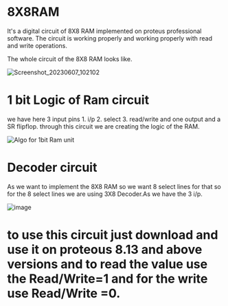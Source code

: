 # 8X8RAM
It's a digital circuit of 8X8 RAM implemented on proteus professional software. The circuit is working properly and working properly with read and write operations.

The whole circuit of the 8X8 RAM looks like.

![Screenshot_20230607_102102](https://github.com/9389lalit/8X8RAM/assets/99964550/e0e7399d-84a0-4cf7-8b4c-52bd923be106)


# 1 bit Logic of Ram circuit
we have here 3 input pins 1. i/p 2. select 3. read/write and one output and a SR flipflop.
through this circuit we are creating the logic of the RAM.

![Algo for 1bit Ram unit](https://github.com/9389lalit/8X8RAM/assets/99964550/3f0a1bad-6005-4caf-8a58-5ff9e11cdc83)

# Decoder circuit
As we want to implement the 8X8 RAM so we want 8 select lines for that so for the 8 select lines we are using 3X8 Decoder.As we have the 3 i/p.

![image](https://github.com/9389lalit/8X8RAM/assets/99964550/ec96ae30-6480-404f-84ba-2d8da1b96a6e)

# to use this circuit just download and use it on proteous 8.13 and above versions and to read the value use the Read/Write=1 and for the write use Read/Write =0.


